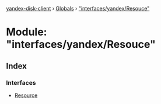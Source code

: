 [yandex-disk-client](../README.md) › [Globals](../globals.md) › ["interfaces/yandex/Resouce"](_interfaces_yandex_resouce_.md)

# Module: "interfaces/yandex/Resouce"

## Index

### Interfaces

* [Resource](../interfaces/_interfaces_yandex_resouce_.resource.md)
